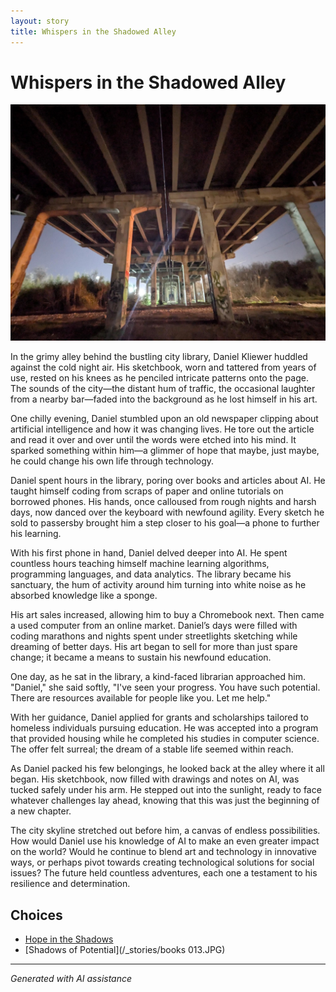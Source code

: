 ```yaml
---
layout: story
title: Whispers in the Shadowed Alley
---
```


# Whispers in the Shadowed Alley

![Whispers in the Shadowed Alley](/input_images/bridge.jpg)

In the grimy alley behind the bustling city library, Daniel Kliewer huddled against the cold night air. His sketchbook, worn and tattered from years of use, rested on his knees as he penciled intricate patterns onto the page. The sounds of the city—the distant hum of traffic, the occasional laughter from a nearby bar—faded into the background as he lost himself in his art.

One chilly evening, Daniel stumbled upon an old newspaper clipping about artificial intelligence and how it was changing lives. He tore out the article and read it over and over until the words were etched into his mind. It sparked something within him—a glimmer of hope that maybe, just maybe, he could change his own life through technology.

Daniel spent hours in the library, poring over books and articles about AI. He taught himself coding from scraps of paper and online tutorials on borrowed phones. His hands, once calloused from rough nights and harsh days, now danced over the keyboard with newfound agility. Every sketch he sold to passersby brought him a step closer to his goal—a phone to further his learning.

With his first phone in hand, Daniel delved deeper into AI. He spent countless hours teaching himself machine learning algorithms, programming languages, and data analytics. The library became his sanctuary, the hum of activity around him turning into white noise as he absorbed knowledge like a sponge.

His art sales increased, allowing him to buy a Chromebook next. Then came a used computer from an online market. Daniel’s days were filled with coding marathons and nights spent under streetlights sketching while dreaming of better days. His art began to sell for more than just spare change; it became a means to sustain his newfound education.

One day, as he sat in the library, a kind-faced librarian approached him. "Daniel," she said softly, "I've seen your progress. You have such potential. There are resources available for people like you. Let me help."

With her guidance, Daniel applied for grants and scholarships tailored to homeless individuals pursuing education. He was accepted into a program that provided housing while he completed his studies in computer science. The offer felt surreal; the dream of a stable life seemed within reach.

As Daniel packed his few belongings, he looked back at the alley where it all began. His sketchbook, now filled with drawings and notes on AI, was tucked safely under his arm. He stepped out into the sunlight, ready to face whatever challenges lay ahead, knowing that this was just the beginning of a new chapter.

The city skyline stretched out before him, a canvas of endless possibilities. How would Daniel use his knowledge of AI to make an even greater impact on the world? Would he continue to blend art and technology in innovative ways, or perhaps pivot towards creating technological solutions for social issues? The future held countless adventures, each one a testament to his resilience and determination.


## Choices

* [Hope in the Shadows](/_stories/463437008_8751402828287409_6880135836708144342_n)
* [Shadows of Potential](/_stories/books 013.JPG)


---
*Generated with AI assistance*
